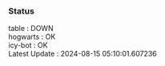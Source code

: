### Status


table : DOWN  
hogwarts : OK  
icy-bot : OK  
Latest Update : 2024-08-15 05:10:01.607236

